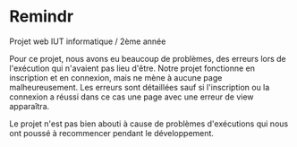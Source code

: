 # Remindr
Projet web IUT informatique / 2ème année


Pour ce projet, nous avons eu beaucoup de problèmes, des erreurs lors de l'exécution qui n'avaient pas lieu d'être. Notre projet fonctionne en inscription et en connexion, mais ne mène à aucune page malheureusement. Les erreurs sont détaillées sauf si l'inscription ou la connexion a réussi dans ce cas une page avec une erreur de view apparaîtra.

Le projet n'est pas bien abouti à cause de problèmes d'exécutions qui nous ont poussé à recommencer pendant le développement.
